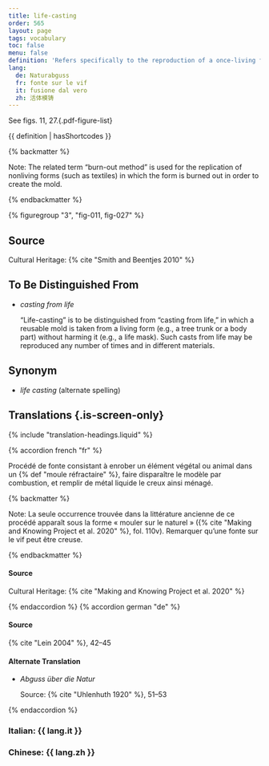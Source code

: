 ```yaml
---
title: life-casting
order: 565
layout: page
tags: vocabulary
toc: false
menu: false
definition: 'Refers specifically to the reproduction of a once-living form (either plant or animal) that results in a {% def "cast (n.)" "cast" %} characterized by its high realism and fine detail. Life-casts are made by encasing the form in a {% def "refractory mold" %} and burning out the form, and are therefore generally solid, though there are some exceptions.'
lang:
  de: Naturabguss
  fr: fonte sur le vif
  it: fusione dal vero
  zh: 活体模铸
---
```


See figs. 11, 27.{.pdf-figure-list}

{{ definition | hasShortcodes }}

{% backmatter %}

Note: The related term “burn-out method” is used for the replication of nonliving forms (such as textiles) in which the form is burned out in order to create the mold.

{% endbackmatter %}

{% figuregroup "3", "fig-011, fig-027" %}

## Source

Cultural Heritage: {% cite "Smith and Beentjes 2010" %}

## To Be Distinguished From

- *casting from life*

    “Life-casting” is to be distinguished from “casting from life,” in which a reusable mold is taken from a living form (e.g., a tree trunk or a body part) without harming it (e.g., a life mask). Such casts from life may be reproduced any number of times and in different materials.

## Synonym

- *life casting* (alternate spelling)

## Translations {.is-screen-only}

<div class="accordion">
{% include "translation-headings.liquid" %}

{% accordion french "fr" %}

Procédé de fonte consistant à enrober un élément végétal ou animal dans un {% def "moule réfractaire" %}, faire disparaître le modèle par combustion, et remplir de métal liquide le creux ainsi ménagé.

{% backmatter %}

Note: La seule occurrence trouvée dans la littérature ancienne de ce procédé apparaît sous la forme « mouler sur le naturel » ({% cite "Making and Knowing Project et al. 2020" %}, fol. 110v). Remarquer qu’une fonte sur le vif peut être creuse.

{% endbackmatter %}

#### Source

Cultural Heritage: {% cite "Making and Knowing Project et al. 2020" %}

{% endaccordion %}
{% accordion german "de" %}

#### Source

{% cite "Lein 2004" %}, 42–45

#### Alternate Translation

- *Abguss über die Natur*

    Source: {% cite "Uhlenhuth 1920" %}, 51–53

{% endaccordion %}

### **Italian**: <span lang="it">{{ lang.it }}</span>

### **Chinese**: <span lang="zh">{{ lang.zh }}</span>

</div>

